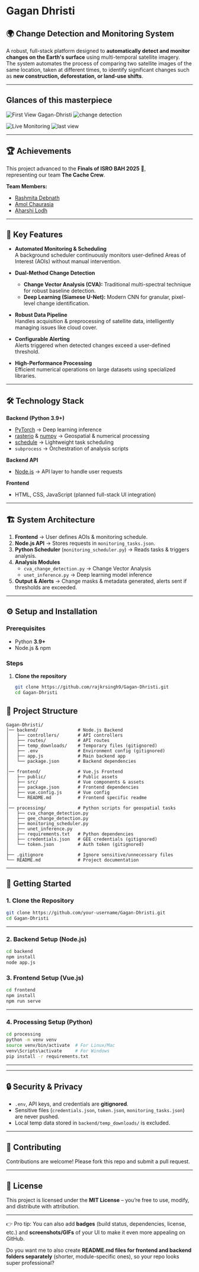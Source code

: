 # Gagan Dhristi

## 🌍 Change Detection and Monitoring System

A robust, full-stack platform designed to **automatically detect and monitor changes on the Earth's surface** using multi-temporal satellite imagery.  
The system automates the process of comparing two satellite images of the same location, taken at different times, to identify significant changes such as **new construction, deforestation, or land-use shifts**.

---

## Glances of this masterpiece
![First View Gagan-Dhristi](https://github.com/user-attachments/assets/18956ee9-c04f-4d82-8d2b-e5904732b6c4)
![change detection](https://github.com/user-attachments/assets/383fa584-021b-4ce3-9a9d-98dd350f0246)

![Live Monitoring](https://github.com/user-attachments/assets/4730f251-802f-4c02-a579-bedbb77b5147)
![last view](https://github.com/user-attachments/assets/c4a74116-73c1-4802-9a58-88e5c5425d22)



---
## 🏆 Achievements

This project advanced to the **Finals of ISRO BAH 2025** 🚀,  
representing our team **The Cache Crew**.

**Team Members:**
- [Rashmita Debnath](https://github.com/Rashmita-17)
- [Amol Chaurasia](https://github.com/Amol-Cld)
- [Aharshi Lodh](https://github.com/Aharshi-44)

---
## 🚀 Key Features

- **Automated Monitoring & Scheduling**  
  A background scheduler continuously monitors user-defined Areas of Interest (AOIs) without manual intervention.

- **Dual-Method Change Detection**
  - **Change Vector Analysis (CVA):** Traditional multi-spectral technique for robust baseline detection.  
  - **Deep Learning (Siamese U-Net):** Modern CNN for granular, pixel-level change identification.

- **Robust Data Pipeline**  
  Handles acquisition & preprocessing of satellite data, intelligently managing issues like cloud cover.

- **Configurable Alerting**  
  Alerts triggered when detected changes exceed a user-defined threshold.

- **High-Performance Processing**  
  Efficient numerical operations on large datasets using specialized libraries.

---

## 🛠️ Technology Stack

**Backend (Python 3.9+)**
- [PyTorch](https://pytorch.org/) → Deep learning inference  
- [rasterio](https://rasterio.readthedocs.io/) & [numpy](https://numpy.org/) → Geospatial & numerical processing  
- [schedule](https://schedule.readthedocs.io/) → Lightweight task scheduling  
- `subprocess` → Orchestration of analysis scripts  

**Backend API**
- [Node.js](https://nodejs.org/) → API layer to handle user requests  

**Frontend**
- HTML, CSS, JavaScript (planned full-stack UI integration)

---

## 🏗️ System Architecture

1. **Frontend** → User defines AOIs & monitoring schedule.  
2. **Node.js API** → Stores requests in `monitoring_tasks.json`.  
3. **Python Scheduler** (`monitoring_scheduler.py`) → Reads tasks & triggers analysis.  
4. **Analysis Modules**
   - `cva_change_detection.py` → Change Vector Analysis  
   - `unet_inference.py` → Deep learning model inference  
5. **Output & Alerts** → Change masks & metadata generated, alerts sent if thresholds are exceeded.

---

## ⚙️ Setup and Installation

### Prerequisites
- Python **3.9+**
- Node.js & npm

### Steps

1. **Clone the repository**
   ```bash
   git clone https://github.com/rajkrsingh9/Gagan-Dhristi.git
   cd Gagan-Dhristi


## 📂 Project Structure

```plaintext
Gagan-Dhristi/
│── backend/               # Node.js Backend
│   ├── controllers/       # API controllers
│   ├── routes/            # API routes
│   ├── temp_downloads/    # Temporary files (gitignored)
│   ├── .env               # Environment config (gitignored)
│   ├── app.js             # Main backend app
│   └── package.json       # Backend dependencies
│
│── frontend/              # Vue.js Frontend
│   ├── public/            # Public assets
│   ├── src/               # Vue components & assets
│   ├── package.json       # Frontend dependencies
│   ├── vue.config.js      # Vue config
│   └── README.md          # Frontend specific readme
│
│── processing/            # Python scripts for geospatial tasks
│   ├── cva_change_detection.py
│   ├── gee_change_detection.py
│   ├── monitoring_scheduler.py
│   ├── unet_inference.py
│   ├── requirements.txt   # Python dependencies
│   ├── credentials.json   # GEE credentials (gitignored)
│   └── token.json         # Auth token (gitignored)
│
├── .gitignore             # Ignore sensitive/unnecessary files
└── README.md              # Project documentation
```

---

## 🚀 Getting Started

### **1. Clone the Repository**

```bash
git clone https://github.com/your-username/Gagan-Dhristi.git
cd Gagan-Dhristi
```

---

### **2. Backend Setup (Node.js)**

```bash
cd backend
npm install
node app.js
```



### **3. Frontend Setup (Vue.js)**

```bash
cd frontend
npm install
npm run serve
```

---

### **4. Processing Setup (Python)**

```bash
cd processing
python -m venv venv
source venv/bin/activate  # For Linux/Mac
venv\Scripts\activate     # For Windows
pip install -r requirements.txt
```

---



---

## 🔒 Security & Privacy

* `.env`, API keys, and credentials are **gitignored**.
* Sensitive files (`credentials.json`, `token.json`, `monitoring_tasks.json`) are never pushed.
* Local temp data stored in `backend/temp_downloads/` is excluded.

---

## 🤝 Contributing

Contributions are welcome! Please fork this repo and submit a pull request.

---

## 📜 License

This project is licensed under the **MIT License** – you’re free to use, modify, and distribute with attribution.

---

👉 Pro tip: You can also add **badges** (build status, dependencies, license, etc.) and **screenshots/GIFs** of your UI to make it even more appealing on GitHub.

Do you want me to also create **README.md files for frontend and backend folders separately** (shorter, module-specific ones), so your repo looks super professional?
